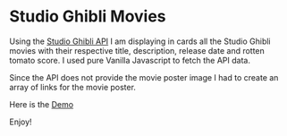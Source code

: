# Studio Ghibli Movies
Using the [Studio Ghibli API](https://github.com/janaipakos/ghibliapi) I am displaying in cards all the Studio Ghibli movies with their respective title, description, release date and rotten tomato score. I used pure Vanilla Javascript to fetch the API data. 

Since the API does not provide the movie poster image I had to create an array of links for the movie poster.

Here is the [Demo]()

Enjoy!
